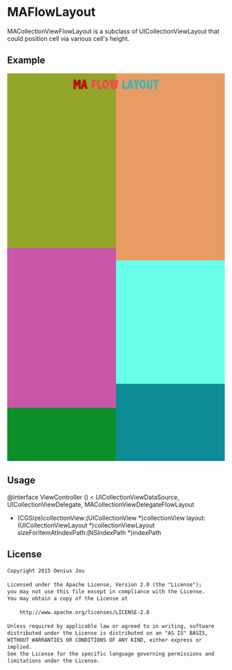 # MAFlowLayout

MACollectionViewFlowLayout is a subclass of UICollectionViewLayout that could position cell via various cell's height.

Example
-------

![Framed example screenshot](https://github.com/oenius/MAFlowLayout/blob/master/MAFlowLayoutDemo/demo.png)

Usage
-----

@interface ViewController ()
<
UICollectionViewDataSource,
UICollectionViewDelegate,
MACollectionViewDelegateFlowLayout
>

- (CGSize)collectionView:(UICollectionView *)collectionView layout:(UICollectionViewLayout *)collectionViewLayout sizeForItemAtIndexPath:(NSIndexPath *)indexPath

License
-------
	Copyright 2015 Oenius Jou
	
	Licensed under the Apache License, Version 2.0 (the "License");
	you may not use this file except in compliance with the License.
	You may obtain a copy of the License at
	
	    http://www.apache.org/licenses/LICENSE-2.0
	
	Unless required by applicable law or agreed to in writing, software
	distributed under the License is distributed on an "AS IS" BASIS,
	WITHOUT WARRANTIES OR CONDITIONS OF ANY KIND, either express or implied.
	See the License for the specific language governing permissions and
	limitations under the License.
